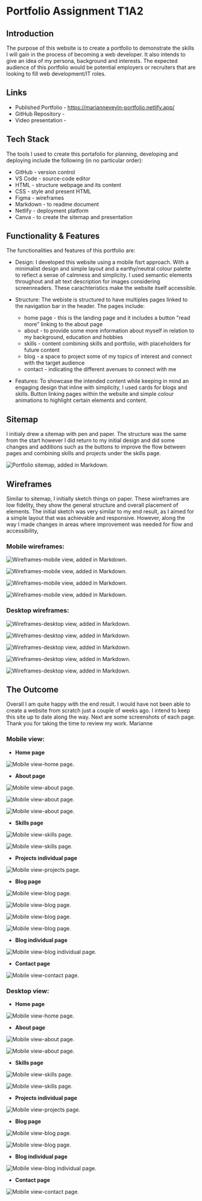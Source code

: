 # Portfolio Assignment T1A2
## Introduction
The purpose of this website is to create a portfolio to demonstrate the skills I will gain in the process of becoming a web developer. It also intends to give an idea of my persona, background and interests.
The expected audience of this portfolio would be potential employers or recruiters that are looking to fill web development/IT roles. 

## Links

- Published Portfolio - https://marianneveyln-portfolio.netlify.app/
- GitHub Repository -
- Video presentation -

## Tech Stack
The tools I used to create this portafolio for planning, developing and deploying include the following (in no particular order):
- GitHub - version control
- VS Code - source-code editor
- HTML - structure webpage and its content
- CSS - style and present HTML
- Figma - wireframes
- Markdown - to readme document
- Netlify - deployment platform
- Canva - to create the sitemap and presentation

## Functionality & Features
The functionalities and features of this portfolio are:
* Design: I developed this website using a mobile fisrt approach. With a minimalist design and simple layout and a earthy/neutral colour palette to reflect a sense of calmness and simplicity. I used semantic elements throughout and alt text description for images considering screenreaders. These carachteristics make the website itself accessible.

* Structure: The webiste is structured to have multiples pages linked to the navigation bar in the header. The pages include:
  * home page - this is the landing page and it includes a button "read more" linking to the about page
  * about - to provide some more information about myself in relation to my background, education and hobbies
  * skills - content combining skills and portfolio, with placeholders for future content
  * blog - a space to project some of my topics of interest and connect with the target audience 
  * contact - indicating the different avenues to connect with me
* Features: To showcase the intended content while keeping in mind an engaging design that inline with simplicity, I used cards for blogs and skills. Button linking pages within the website and simple colour animations to highlight certain elements and content. 

## Sitemap
I initialy drew a sitemap with pen and paper. The structure was the same from the start however I did return to my initial design and did some changes and additions such as the buttons to improve the flow between pages and combining skills and projects under the skills page. 

![Portfolio sitemap, added in Markdown.](https://github.com/Marianne2109/T1A2/blob/main/docs/Sitemap%20and%20Wireframes/T1A2_Portfolio%20sitemap.png)
## Wireframes
Similar to sitemap, I initially sketch things on paper. These wireframes are low fidelity, they show the general structure and overall placement of elements.
The initial sketch was very similar to my end result, as I aimed for a simple layout that was achievable and responsive. However, along the way I made changes in areas where improvement was needed for flow and accessibility, 

### Mobile wireframes:
![Wireframes-mobile view, added in Markdown.](https://github.com/Marianne2109/T1A2/blob/main/docs/Sitemap%20and%20Wireframes/Mobile%20wireframes/T1A2_Wireframes%20Mobile.png)

![Wireframes-mobile view, added in Markdown.](https://github.com/Marianne2109/T1A2/blob/main/docs/Sitemap%20and%20Wireframes/Mobile%20wireframes/mobile-wireframes1.png)

![Wireframes-mobile view, added in Markdown.](https://github.com/Marianne2109/T1A2/blob/main/docs/Sitemap%20and%20Wireframes/Mobile%20wireframes/mobile-wireframes2.png)

![Wireframes-mobile view, added in Markdown.](https://github.com/Marianne2109/T1A2/blob/main/docs/Sitemap%20and%20Wireframes/Mobile%20wireframes/mobile-wireframes3.png)


### Desktop wireframes:
![Wireframes-desktop view, added in Markdown.](https://github.com/Marianne2109/T1A2/blob/main/docs/Sitemap%20and%20Wireframes/Desktop%20wireframes/T1A2_Wireframes%20Desktop.png)

![Wireframes-desktop view, added in Markdown.](https://github.com/Marianne2109/T1A2/blob/main/docs/Sitemap%20and%20Wireframes/Desktop%20wireframes/desktop-wireframes1.png)

![Wireframes-desktop view, added in Markdown.](https://github.com/Marianne2109/T1A2/blob/main/docs/Sitemap%20and%20Wireframes/Desktop%20wireframes/mobile-wireframes2.png)

![Wireframes-desktop view, added in Markdown.](https://github.com/Marianne2109/T1A2/blob/main/docs/Sitemap%20and%20Wireframes/Desktop%20wireframes/mobile-wireframes3.png)

![Wireframes-desktop view, added in Markdown.](https://github.com/Marianne2109/T1A2/blob/main/docs/Sitemap%20and%20Wireframes/Desktop%20wireframes/desktop-wireframes4.png)

  
## The Outcome 
Overall I am quite happy with the end result. I would have not been able to create a website from scratch just a couple of weeks ago. I intend to keep this site up to date along the way. 
Next are some screenshots of each page.
Thank you for taking the time to review my work.
Marianne

### Mobile view:
   * **Home page**

   ![Mobile view-home page.](https://github.com/Marianne2109/T1A2/blob/main/docs/Screenshots/Mobile%20view/home-mobile.png)

   
   * **About page**

   ![Mobile view-about page.](https://github.com/Marianne2109/T1A2/blob/main/docs/Screenshots/Mobile%20view/about1-mobile.png)
   
   ![Mobile view-about page.](https://github.com/Marianne2109/T1A2/blob/main/docs/Screenshots/Mobile%20view/about2-mobile.png)
   
   ![Mobile view-about page.](https://github.com/Marianne2109/T1A2/blob/main/docs/Screenshots/Mobile%20view/about3-mobile.png)


   * **Skills page**
     
   ![Mobile view-skills page.](https://github.com/Marianne2109/T1A2/blob/main/docs/Screenshots/Mobile%20view/skills1-mobile.png)

   
   ![Mobile view-skills page.](https://github.com/Marianne2109/T1A2/blob/main/docs/Screenshots/Mobile%20view/skills2-mobile.png)


   * **Projects individual page**
          
   ![Mobile view-projects page.](https://github.com/Marianne2109/T1A2/blob/main/docs/Screenshots/Mobile%20view/project-mobile.png)

   
   * **Blog page**
     
   ![Mobile view-blog page.](https://github.com/Marianne2109/T1A2/blob/main/docs/Screenshots/Mobile%20view/blog1-mobile.png)
   
   ![Mobile view-blog page.](https://github.com/Marianne2109/T1A2/blob/main/docs/Screenshots/Mobile%20view/blog2-mobile.png)
   
   ![Mobile view-blog page.](https://github.com/Marianne2109/T1A2/blob/main/docs/Screenshots/Mobile%20view/blog3-mobile.png)
   
   ![Mobile view-blog page.](https://github.com/Marianne2109/T1A2/blob/main/docs/Screenshots/Mobile%20view/blog4-mobile.png)


   * **Blog individual page**
     
   ![Mobile view-blog individual page.](https://github.com/Marianne2109/T1A2/blob/main/docs/Screenshots/Mobile%20view/blog.individual-mobile.png)


   * **Contact page**
     
   ![Mobile view-contact page.](https://github.com/Marianne2109/T1A2/blob/main/docs/Screenshots/Mobile%20view/contact-mobile.png)

   

### Desktop view:
   * **Home page**

   ![Mobile view-home page.](https://github.com/Marianne2109/T1A2/blob/main/docs/Screenshots/Desktop%20view/home-desktop.png)

   
   * **About page**

   ![Mobile view-about page.](https://github.com/Marianne2109/T1A2/blob/main/docs/Screenshots/Desktop%20view/about1-desktop.png)
   
   ![Mobile view-about page.](https://github.com/Marianne2109/T1A2/blob/main/docs/Screenshots/Desktop%20view/about2-desktop.png)


   * **Skills page**
     
   ![Mobile view-skills page.](https://github.com/Marianne2109/T1A2/blob/main/docs/Screenshots/Desktop%20view/skills1-desktop.png)

   
   ![Mobile view-skills page.](https://github.com/Marianne2109/T1A2/blob/main/docs/Screenshots/Desktop%20view/skills2-desktop.png)


   * **Projects individual page**
          
   ![Mobile view-projects page.](https://github.com/Marianne2109/T1A2/blob/main/docs/Screenshots/Desktop%20view/project-desktop.png)

   
   * **Blog page**
     
   ![Mobile view-blog page.](https://github.com/Marianne2109/T1A2/blob/main/docs/Screenshots/Desktop%20view/blog1-desktop.png)
   
   ![Mobile view-blog page.](https://github.com/Marianne2109/T1A2/blob/main/docs/Screenshots/Desktop%20view/blog2-desktop.png)


   * **Blog individual page**
     
   ![Mobile view-blog individual page.](https://github.com/Marianne2109/T1A2/blob/main/docs/Screenshots/Desktop%20view/blog.individual-desktop.png)


   * **Contact page**
     
   ![Mobile view-contact page.](https://github.com/Marianne2109/T1A2/blob/main/docs/Screenshots/Desktop%20view/contact-desktop.png)




